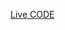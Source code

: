 [Live CODE](https://prod.liveshare.vsengsaas.visualstudio.com/join?B3E80199D7B796E5F7CDD4C924D4C83872C3)